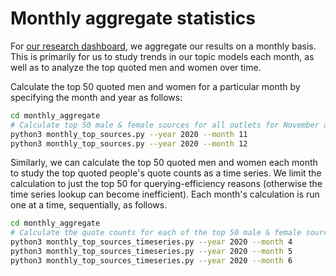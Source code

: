 # Monthly aggregate statistics

For [our research dashboard](https://gendergaptracker.research.sfu.ca/), we aggregate our results on a monthly basis. This is primarily for us to study trends in our topic models each month, as well as to analyze the top quoted men and women over time.

Calculate the top 50 quoted men and women for a particular month by specifying the month and year as follows:

```sh
cd monthly_aggregate
# Calculate top 50 male & female sources for all outlets for November and December 2020
python3 monthly_top_sources.py --year 2020 --month 11
python3 monthly_top_sources.py --year 2020 --month 12
```

Similarly, we can calculate the top 50 quoted men and women each month to study the top quoted people's quote counts as a time series. We limit the calculation to just the top 50 for querying-efficiency reasons (otherwise the time series lookup can become inefficient). Each month's calculation is run one at a time, sequentially, as follows.

```sh
cd monthly_aggregate
# Calculate the quote counts for each of the top 50 male & female sources for all outlets for April, May and June 2020
python3 monthly_top_sources_timeseries.py --year 2020 --month 4
python3 monthly_top_sources_timeseries.py --year 2020 --month 5
python3 monthly_top_sources_timeseries.py --year 2020 --month 6
```
